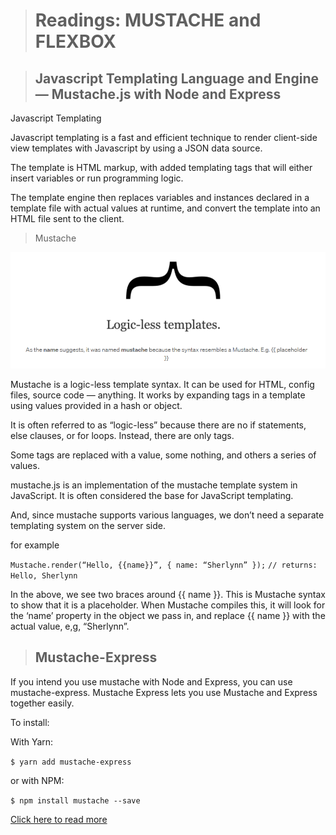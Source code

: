 > # Readings: MUSTACHE and FLEXBOX


> ## Javascript Templating Language and Engine— Mustache.js with Node and Express

Javascript Templating

Javascript templating is a fast and efficient technique to render client-side view templates with Javascript by using a JSON data source.

 The template is HTML markup, with added templating tags that will either insert variables or run programming logic.

The template engine then replaces variables and instances declared in a template file with actual values at runtime, and convert the template into an HTML file sent to the client.

> Mustache

![](pic/mustach.PNG)

Mustache is a logic-less template syntax. It can be used for HTML, config files, source code — anything. It works by expanding tags in a template using values provided in a hash or object.

It is often referred to as “logic-less” because there are no if statements, else clauses, or for loops. Instead, there are only tags. 

Some tags are replaced with a value, some nothing, and others a series of values.

mustache.js is an implementation of the mustache template system in JavaScript. It is often considered the base for JavaScript templating.

 And, since mustache supports various languages, we don’t need a separate templating system on the server side.

 for example 

   `Mustache.render(“Hello, {{name}}”, { name: “Sherlynn” });`
    `// returns: Hello, Sherlynn`


In the above, we see two braces around {{ name }}. This is Mustache syntax to show that it is a placeholder. When Mustache compiles this, it will look for the ‘name’ property in the object we pass in, and replace {{ name }} with the actual value, e,g, “Sherlynn”.

> ## Mustache-Express

If you intend you use mustache with Node and Express, you can use mustache-express. Mustache Express lets you use Mustache and Express together easily.

To install:

With Yarn:

`$ yarn add mustache-express`

or with NPM:

`$ npm install mustache --save`


[Click here to read more](lab02b.md)